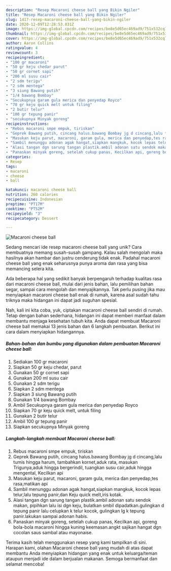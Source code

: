 ```yaml
---
description: "Resep Macaroni cheese ball yang Bikin Ngiler"
title: "Resep Macaroni cheese ball yang Bikin Ngiler"
slug: 1417-resep-macaroni-cheese-ball-yang-bikin-ngiler
date: 2020-12-09T12:28:53.031Z
image: https://img-global.cpcdn.com/recipes/be8e5d65ec469ad9/751x532cq70/macaroni-cheese-ball-foto-resep-utama.jpg
thumbnail: https://img-global.cpcdn.com/recipes/be8e5d65ec469ad9/751x532cq70/macaroni-cheese-ball-foto-resep-utama.jpg
cover: https://img-global.cpcdn.com/recipes/be8e5d65ec469ad9/751x532cq70/macaroni-cheese-ball-foto-resep-utama.jpg
author: Aaron Collins
ratingvalue: 4
reviewcount: 3
recipeingredient:
- "100 gr macaroni"
- "50 gr keju chedar parut"
- "50 gr cornet sapi"
- "200 ml susu cair"
- "2 sdm terigu"
- "2 sdm mentega"
- "3 siung Bawang putih"
- "1/4 bawang Bombay"
- "Secukupnya garam gula merica dan penyedap Royco"
- "70 gr keju quick melt untuk filing"
- "2 butir telur"
- "100 gr tepung panir"
- "secukupnya Minyak goreng"
recipeinstructions:
- "Rebus macaroni smpe empuk, tiriskan"
- "Geprek Bawang putih, cincang halus.bawang Bombay jg d cincang,lalu tumis hingga harum, tambahkan kornet,aduk rata, masukan​ Trigunya,aduk hingga bergerindil, tuangkan susu cair,aduk hingga mengental, Kecilkan api"
- "Masukan keju parut, macaroni, garam gula, merica dan penyedap,tes rasa,matikan api"
- "Sambil menunggu adonan agak hangat,siapkan mangkuk, kocok lepas telur,lalu tepung panir,dan Keju quick melt,iris kotak."
- "Alasi tangan dgn sarung tangan plastik.ambil adonan satu sendok makan, pipihkan lalu isi dgn keju, bulatkan smbil dipadatkan.gulingkan d tepung panir lalu celupkan k telur kocok, gulingkan lg k tepung panir.lakukan sampai adonan habis."
- "Panaskan​ minyak goreng, setelah cukup panas, Kecilkan api, goreng bola-bola macaroni hingga kuning keemasan.angkt sajikan hangat dgn cocolan saus sambal atau mayonaise."
categories:
- Resep
tags:
- macaroni
- cheese
- ball

katakunci: macaroni cheese ball 
nutrition: 260 calories
recipecuisine: Indonesian
preptime: "PT17M"
cooktime: "PT52M"
recipeyield: "3"
recipecategory: Dessert

---
```



![Macaroni cheese ball](https://img-global.cpcdn.com/recipes/be8e5d65ec469ad9/751x532cq70/macaroni-cheese-ball-foto-resep-utama.jpg)

Sedang mencari ide resep macaroni cheese ball yang unik? Cara membuatnya memang susah-susah gampang. Kalau salah mengolah maka hasilnya akan hambar dan justru cenderung tidak enak. Padahal macaroni cheese ball yang enak seharusnya punya aroma dan rasa yang bisa memancing selera kita.

Ada beberapa hal yang sedikit banyak berpengaruh terhadap kualitas rasa dari macaroni cheese ball, mulai dari jenis bahan, lalu pemilihan bahan segar, sampai cara mengolah dan menyajikannya. Tak perlu pusing jika mau menyiapkan macaroni cheese ball enak di rumah, karena asal sudah tahu triknya maka hidangan ini dapat jadi suguhan spesial.




Nah, kali ini kita coba, yuk, ciptakan macaroni cheese ball sendiri di rumah. Tetap dengan bahan sederhana, hidangan ini dapat memberi manfaat dalam membantu menjaga kesehatan tubuh kita. Anda dapat membuat Macaroni cheese ball memakai 13 jenis bahan dan 6 langkah pembuatan. Berikut ini cara dalam menyiapkan hidangannya.

<!--inarticleads1-->

##### Bahan-bahan dan bumbu yang digunakan dalam pembuatan Macaroni cheese ball:

1. Sediakan 100 gr macaroni
1. Siapkan 50 gr keju chedar, parut
1. Gunakan 50 gr cornet sapi
1. Gunakan 200 ml susu cair
1. Gunakan 2 sdm terigu
1. Siapkan 2 sdm mentega
1. Siapkan 3 siung Bawang putih
1. Gunakan 1/4 bawang Bombay
1. Ambil Secukupnya garam gula merica dan penyedap Royco
1. Siapkan 70 gr keju quick melt, untuk filing
1. Gunakan 2 butir telur
1. Ambil 100 gr tepung panir
1. Siapkan secukupnya Minyak goreng




<!--inarticleads2-->

##### Langkah-langkah membuat Macaroni cheese ball:

1. Rebus macaroni smpe empuk, tiriskan
1. Geprek Bawang putih, cincang halus.bawang Bombay jg d cincang,lalu tumis hingga harum, tambahkan kornet,aduk rata, masukan​ Trigunya,aduk hingga bergerindil, tuangkan susu cair,aduk hingga mengental, Kecilkan api
1. Masukan keju parut, macaroni, garam gula, merica dan penyedap,tes rasa,matikan api
1. Sambil menunggu adonan agak hangat,siapkan mangkuk, kocok lepas telur,lalu tepung panir,dan Keju quick melt,iris kotak.
1. Alasi tangan dgn sarung tangan plastik.ambil adonan satu sendok makan, pipihkan lalu isi dgn keju, bulatkan smbil dipadatkan.gulingkan d tepung panir lalu celupkan k telur kocok, gulingkan lg k tepung panir.lakukan sampai adonan habis.
1. Panaskan​ minyak goreng, setelah cukup panas, Kecilkan api, goreng bola-bola macaroni hingga kuning keemasan.angkt sajikan hangat dgn cocolan saus sambal atau mayonaise.




Terima kasih telah menggunakan resep yang kami tampilkan di sini. Harapan kami, olahan Macaroni cheese ball yang mudah di atas dapat membantu Anda menyiapkan hidangan yang enak untuk keluarga/teman ataupun menjadi ide dalam berjualan makanan. Semoga bermanfaat dan selamat mencoba!
